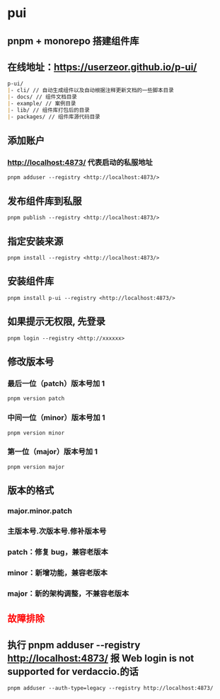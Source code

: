 # pui

## pnpm + monorepo 搭建组件库
## 在线地址：https://userzeor.github.io/p-ui/

```md
p-ui/
|- cli/ // 自动生成组件以及自动根据注释更新文档的一些脚本目录
|- docs/ // 组件文档目录
|- example/ // 案例目录
|- lib/ // 组件库打包后的目录
|- packages/ // 组件库源代码目录
```

## 添加账户

### <http://localhost:4873/> 代表启动的私服地址

```shell
pnpm adduser --registry <http://localhost:4873/>
```

## 发布组件库到私服

```shell
pnpm publish --registry <http://localhost:4873/>
```

## 指定安装来源

```shell
pnpm install --registry <http://localhost:4873/>
```

## 安装组件库

```shell
pnpm install p-ui --registry <http://localhost:4873/>
```

## 如果提示无权限, 先登录

```shell
pnpm login --registry <http://xxxxxx>
```

## 修改版本号

### 最后一位（patch）版本号加 1

```shell
pnpm version patch
```

### 中间一位（minor）版本号加 1

```shell
pnpm version minor
```

### 第一位（major）版本号加 1

```shell
pnpm version major
```

## 版本的格式

### major.minor.patch

### 主版本号.次版本号.修补版本号

### patch：修复 bug，兼容老版本

### minor：新增功能，兼容老版本

### major：新的架构调整，不兼容老版本

## <font color="red">故障排除</font>

## 执行 pnpm adduser --registry <http://localhost:4873/> 报 Web login is not supported for verdaccio.的话

```shell
pnpm adduser --auth-type=legacy --registry http://localhost:4873/
```
